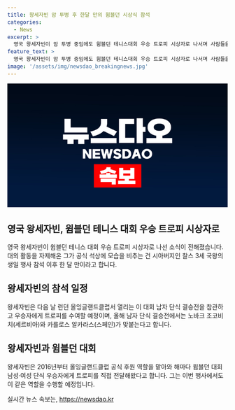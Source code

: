 ```yaml
---
title: 왕세자빈 암 투병 후 한달 만의 윔블던 시상식 참석
categories:
  - News
excerpt: >
  영국 왕세자빈이 암 투병 중임에도 윔블던 테니스대회 우승 트로피 시상자로 나서며 사람들을 놀라게 했다. 대외 활동을 자제했던 그가 이번 행사에 참석해 눈길을 끌고 있다. 이에 앞서 공식 석상에 모습을 드러낸 건 한 달 전으로, 이번 결승전을 통해 우승자에게 트로피를 수여할 예정이다. 이에 대해 왕세자빈은 2016년부터 남성·여성 단식 우승자에게 트로피를 직접 전달해왔다. 또한, 암 치료와 관련해 상당한 진전을 얻고 있다며 희망을 전했다. 왕세자빈은 행사 참석 전날 인스타그램을 통해 이를 밝힌 바 있다.
feature_text: >
  영국 왕세자빈이 암 투병 중임에도 윔블던 테니스대회 우승 트로피 시상자로 나서며 사람들을 놀라게 했다. 대외 활동을 자제했던 그가 이번 행사에 참석해 눈길을 끌고 있다. 이에 앞서 공식 석상에 모습을 드러낸 건 한 달 전으로, 이번 결승전을 통해 우승자에게 트로피를 수여할 예정이다. 이에 대해 왕세자빈은 2016년부터 남성·여성 단식 우승자에게 트로피를 직접 전달해왔다. 또한, 암 치료와 관련해 상당한 진전을 얻고 있다며 희망을 전했다. 왕세자빈은 행사 참석 전날 인스타그램을 통해 이를 밝힌 바 있다.
image: '/assets/img/newsdao_breakingnews.jpg'
---
```


<p><img src="/assets/img/newsdao_breakingnews.jpg" alt="pcversion 속보" /></p>

<h2>영국 왕세자빈, 윔블던 테니스 대회 우승 트로피 시상자로</h2>

<p data-ke-size="size16">영국 왕세자빈이 윔블던 테니스 대회 우승 트로피 시상자로 나선 소식이 전해졌습니다. 대외 활동을 자제해온 그가 공식 석상에 모습을 비추는 건 시아버지인 찰스 3세 국왕의 생일 행사 참석 이후 한 달 만이라고 합니다.</p>

<h2>왕세자빈의 참석 일정</h2>

<p data-ke-size="size16">왕세자빈은 다음 날 런던 올잉글랜드클럽서 열리는 이 대회 남자 단식 결승전을 참관하고 우승자에게 트로피를 수여할 예정이며, 올해 남자 단식 결승전에서는 노바크 조코비치(세르비아)와 카를로스 알카라스(스페인)가 맞붙는다고 합니다.</p>

<h2>왕세자빈과 윔블던 대회</h2>

<p data-ke-size="size16">왕세자빈은 2016년부터 올잉글랜드클럽 공식 후원 역할을 맡아와 해마다 윔블던 대회 남성·여성 단식 우승자에게 트로피를 직접 전달해왔다고 합니다. 그는 이번 행사에서도 이 같은 역할을 수행할 예정입니다.</p>
실시간 뉴스 속보는, <a href="https://newsdao.kr" rel="dofollow">https://newsdao.kr</a>


